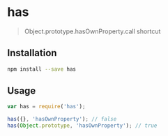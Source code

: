 ﻿# has

> Object.prototype.hasOwnProperty.call shortcut

## Installation

```sh
npm install --save has
```

## Usage

```js
var has = require('has');

has({}, 'hasOwnProperty'); // false
has(Object.prototype, 'hasOwnProperty'); // true
```
